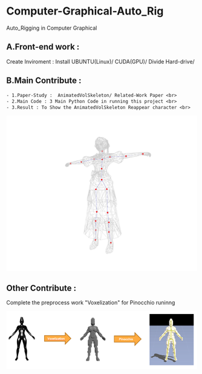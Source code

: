 # Computer-Graphical-Auto_Rig
Auto_Rigging in Computer Graphical


## A.Front-end work : 
Create Inviroment : Install UBUNTU(Linux)/ CUDA(GPU)/ Divide Hard-drive/ 

## B.Main Contribute : 
    - 1.Paper-Study :  AnimatedVolSkeleton/ Related-Work Paper <br>
    - 2.Main Code : 3 Main Python Code in running this project <br>
    - 3.Result : To Show the AnimatedVolSkeleton Reappear character <br>

![image](AVS.jpg)

## Other Contribute : 
Complete the preprocess work "Voxelization" for Pinocchio runinng <br>

![image](Auto_Rig.png)

